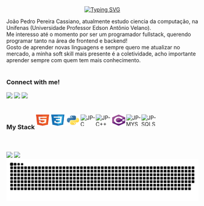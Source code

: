 <div align="center">
  <a href="https://git.io/typing-svg">
    <img src="https://readme-typing-svg.demolab.com?font=Fira+Code&weight=500&pause=1000&color=9644F3&random=false&width=550&lines=Ol%C3%A1!+Eu+me+chamo+Jo%C3%A3o+Pedro+Pereira+Cassiano." alt="Typing SVG">
  </a>
</div>

<p align="left">João Pedro Pereira Cassiano, atualmente estudo ciencia da computação, na Unifenas (Universidade Professor Edson Antônio Velano). 
<br>Me interesso até o momento por ser um programador fullstack, querendo programar tanto na área de frontend e backend!
<br>Gosto de aprender novas linguagens e sempre quero me atualizar no mercado, a minha soft skill mais presente é a coletividade, acho importante aprender sempre com quem tem mais conhecimento. </p>

#

   <!-- CONTATO -->
<div> 
  <h3 align="left">Connect with me!</h3>
  <a href="https://instagram.com/_9joaopedro" target="_blank"><img src="https://img.shields.io/badge/-Instagram-000?style=for-the-badge&logo=instagram&logoColor=9644F3&color:FFF)](https://www.instagram.com/mari4.souza/" target="_blank"></a>
  <a href = "mailto:joaocassiano.dev@gmail.com"><img src="https://img.shields.io/badge/-Email-000?style=for-the-badge&logo=microsoft-outlook&logoColor=9644F3&color:FFF" target="_blank"></a>
  <a href="https://www.linkedin.com/in/jo%C3%A3o-pedro-pereira-cassiano/" target="_blank"><img src="https://img.shields.io/badge/-LinkedIn-000?style=for-the-badge&logo=linkedin&logoColor=9644F3&color:FFF)](https://www.linkedin.com/in/mari4souza/" target="_blank"></a>
</div>

#
<div style="display: flex">
  <h3 align="left"> My Stack </h3>
  <img align="center" alt="JP-HTML" height="30" width="40" src="https://raw.githubusercontent.com/devicons/devicon/master/icons/html5/html5-original.svg">
  <img align="center" alt="JP-CSS" height="30" width="40" src="https://raw.githubusercontent.com/devicons/devicon/master/icons/css3/css3-original.svg">
  <img align="center" alt="JP-PYTHON" height="30" width="40" src="https://raw.githubusercontent.com/devicons/devicon/master/icons/python/python-original.svg">
  <img align="center" alt="JP-C" height="30" width="40" src="https://cdn.jsdelivr.net/gh/devicons/devicon@latest/icons/c/c-original.svg">
  <img align="center" alt="JP-C++" height="30" width="40" src="https://cdn.jsdelivr.net/gh/devicons/devicon@latest/icons/cplusplus/cplusplus-original.svg">
  <img align="center" alt="JP-Csharp" height="30" width="40" src="https://raw.githubusercontent.com/devicons/devicon/master/icons/csharp/csharp-original.svg">
  <img align="center" alt="JP-MYSQL" height="30" width="40" src="https://cdn.jsdelivr.net/gh/devicons/devicon@latest/icons/mysql/mysql-original.svg">
  <img align="center" alt="JP-SQLSERVER" height="30" width="40" src="https://cdn.jsdelivr.net/gh/devicons/devicon@latest/icons/microsoftsqlserver/microsoftsqlserver-original.svg">
</div>

#

  <!-- STATS -->
<div>
  <img height="180em" src="https://github-readme-stats.vercel.app/api?username=joaopcassiano&show_icons=true&theme=midnight-purple">
  <img height="180em" src="https://github-readme-stats.vercel.app/api/top-langs/?username=joaopcassiano&layout=compact&theme=midnight-purple">
</div>

  <!-- COBRINHA -->
  <picture align="center">
  <source media="(prefers-color-scheme: dark)" srcset="https://raw.githubusercontent.com/joaopcassiano/joaopcassiano/output/github-contribution-grid-snake-dark.svg">
  <source media="(prefers-color-scheme: light)" srcset="https://raw.githubusercontent.com/mari4souza/mari4souza/output/github-contribution-grid-snake-dark.svg">
  <img align="center" alt="github contribution grid snake animation" src="https://raw.githubusercontent.com/mari4souza/mari4souza/output/github-contribution-grid-snake.svg">
</picture>
  
</div>
